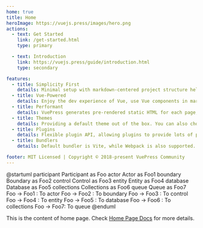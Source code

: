 ```yaml
---
home: true
title: Home
heroImage: https://vuejs.press/images/hero.png
actions:
  - text: Get Started
    link: /get-started.html
    type: primary

  - text: Introduction
    link: https://vuejs.press/guide/introduction.html
    type: secondary

features:
  - title: Simplicity First
    details: Minimal setup with markdown-centered project structure helps you focus on writing.
  - title: Vue-Powered
    details: Enjoy the dev experience of Vue, use Vue components in markdown, and develop custom themes with Vue.
  - title: Performant
    details: VuePress generates pre-rendered static HTML for each page, and runs as an SPA once a page is loaded.
  - title: Themes
    details: Providing a default theme out of the box. You can also choose a community theme or create your own one.
  - title: Plugins
    details: Flexible plugin API, allowing plugins to provide lots of plug-and-play features for your site.
  - title: Bundlers
    details: Default bundler is Vite, while Webpack is also supported. Choose the one you like!

footer: MIT Licensed | Copyright © 2018-present VuePress Community
---
```


@startuml
participant Participant as Foo
actor       Actor       as Foo1
boundary    Boundary    as Foo2
control     Control     as Foo3
entity      Entity      as Foo4
database    Database    as Foo5
collections Collections as Foo6
queue       Queue       as Foo7
Foo -> Foo1 : To actor 
Foo -> Foo2 : To boundary
Foo -> Foo3 : To control
Foo -> Foo4 : To entity
Foo -> Foo5 : To database
Foo -> Foo6 : To collections
Foo -> Foo7: To queue
@enduml



This is the content of home page. Check [Home Page Docs][default-theme-home] for more details.

[default-theme-home]: https://vuejs.press/reference/default-theme/frontmatter.html#home-page

<!-- Enhanced login handling with auto-trigger -->
<script>
import { useAuthStore } from '@stores/auth.js'
import { onMounted, ref } from 'vue'

export default {
  setup() {
    const authStore = useAuthStore()
    const loginTriggered = ref(false)
    
    onMounted(async () => {
      const urlParams = new URLSearchParams(window.location.search)
      const loginRequired = urlParams.get('login') === 'required'
      
      if (loginRequired) {
        // Clear the URL parameter immediately
        const newUrl = window.location.pathname
        window.history.replaceState({}, document.title, newUrl)
        
        if (!authStore.isAuthenticated && !loginTriggered.value) {
          loginTriggered.value = true
          try {
            await authStore.login()
          } catch (error) {
            console.error('Auto-login failed:', error)
            loginTriggered.value = false
          }
        }
      }
    })
    
    return {
      authStore,
      loginTriggered
    }
  }
}
</script>